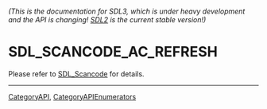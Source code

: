 ###### (This is the documentation for SDL3, which is under heavy development and the API is changing! [SDL2](https://wiki.libsdl.org/SDL2/) is the current stable version!)
# SDL_SCANCODE_AC_REFRESH

Please refer to [SDL_Scancode](SDL_Scancode) for details.

----
[CategoryAPI](CategoryAPI), [CategoryAPIEnumerators](CategoryAPIEnumerators)

